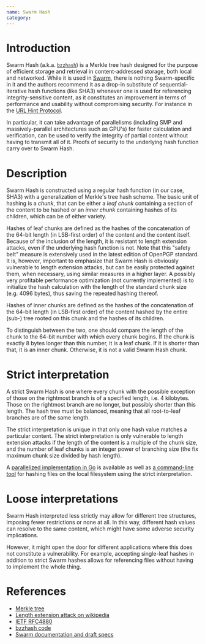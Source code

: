 ```yaml
---
name: Swarm Hash
category: 
---
```


# Introduction

Swarm Hash (a.k.a. [`bzzhash`](https://github.com/ethersphere/go-ethereum/tree/bzz/bzz/bzzhash)) is a Merkle tree hash designed for the purpose of efficient storage and retrieval in content-addressed storage, both local and networked. While it is used in [Swarm](https://github.com/ethereumproject/go-ethereum/wiki/Swarm---distributed-preimage-archive), there is nothing Swarm-specific in it and the authors recommend it as a drop-in substitute of sequential-iterative hash functions (like SHA3) whenever one is used for referencing integrity-sensitive content, as it constitutes an improvement in terms of performance and usability without compromising security. For instance in the [URL Hint Protocol](./URL-Hint-Protocol).

In particular, it can take advantage of parallelisms (including SMP and massively-parallel architectures such as GPU's) for faster calculation and verification, can be used to verify the integrity of partial content without having to transmit all of it. Proofs of security to the underlying hash function carry over to Swarm Hash.

# Description

Swarm Hash is constructed using a regular hash function (in our case, SHA3) with a generalization of Merkle's tree hash scheme. The basic unit of hashing is a _chunk_, that can be either a _leaf chunk_ containing a section of the content to be hashed or an _inner chunk_ containing hashes of its children, which can be of either variety.

Hashes of leaf chunks are defined as the hashes of the concatenation of the 64-bit length (in LSB-first order) of the content and the content itself. Because of the inclusion of the length, it is resistant to length extension attacks, even if the underlying hash function is not. Note that this "safety belt" measure is extensively used in the latest edition of OpenPGP standard. It is, however, important to emphasize that Swarm Hash is obviously vulnerable to length extension attacks, but can be easily protected against them, when necessary, using similar measures in a higher layer. A possibly very profitable performance optimization (not currently implemented) is to initialize the hash calculation with the length of the standard chunk size (e.g. 4096 bytes), thus saving the repeated hashing thereof.

Hashes of inner chunks are defined as the hashes of the concatenation of the 64-bit length (in LSB-first order) of the content hashed by the entire (sub-) tree rooted on this chunk and the hashes of its children.

To distinguish between the two, one should compare the length of the chunk to the 64-bit number with which every chunk begins. If the chunk is exactly 8 bytes longer than this number, it is a leaf chunk. If it is shorter than that, it is an inner chunk. Otherwise, it is not a valid Swarm Hash chunk.

# Strict interpretation

A strict Swarm Hash is one where every chunk with the possible exception of those on the rightmost branch is of a specified length, i.e. 4 kilobytes. Those on the rightmost branch are no longer, but possibly shorter than this length. The hash tree must be balanced, meaning that all root-to-leaf branches are of the same length.

The strict interpretation is unique in that only one hash value matches a particular content. The strict interpretation is only vulnerable to length extension attacks if the length of the content is a multiple of the chunk size, and the number of leaf chunks is an integer power of branching size (the fix maximum chunk size divided by hash length).

A [parallelized implementation in Go](https://github.com/ethersphere/go-ethereum/tree/bzz/bzz) is available as well as [a command-line tool](https://github.com/ethersphere/go-ethereum/tree/bzz/bzz/bzzhash) for hashing files on the local filesystem using the strict interpretation.

# Loose interpretations

Swarm Hash interpreted less strictly may allow for different tree structures, imposing fewer restrictions or none at all. In this way, different hash values can resolve to the same content, which might have some adverse security implications.

However, it might open the door for different applications where this does not constitute a vulnerability. For example, accepting single-leaf hashes in addition to strict Swarm hashes allows for referencing files without having to implement the whole thing.

# References

- [Merkle tree](http://en.wikipedia.org/wiki/Merkle_tree)
- [Length extension attack on wikipedia](http://en.wikipedia.org/wiki/Length_extension_attack)
- [IETF RFC4880](https://tools.ietf.org/html/rfc4880)
- [bzzhash code](https://github.com/ethersphere/go-ethereum/tree/bzz/bzz/bzzhash)
- [Swarm documentation and draft specs](https://github.com/ethereumproject/go-ethereum/wiki/Swarm---distributed-preimage-archive)